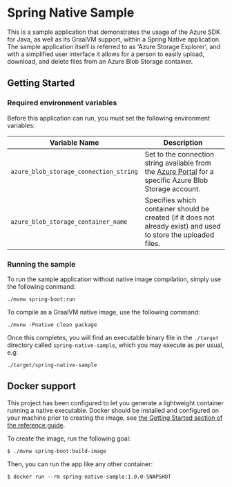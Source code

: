# Spring Native Sample

This is a sample application that demonstrates the usage of the Azure SDK for Java, as well as its GraalVM support, within a Spring Native application. The sample application itself is referred to as 'Azure Storage Explorer', and with a simplified user interface it allows for a person to easily upload, download, and delete files from an Azure Blob Storage container. 

## Getting Started

### Required environment variables

Before this application can run, you must set the following environment variables:

| Variable Name | Description |
|---------------|-------------|
|`azure_blob_storage_connection_string` | Set to the connection string available from the [Azure Portal](https://portal.azure.com) for a specific Azure Blob Storage account. |
|`azure_blob_storage_container_name` | Specifies which container should be created (if it does not already exist) and used to store the uploaded files. |

### Running the sample

To run the sample application without native image compilation, simply use the following command:

```shell
./mvnw spring-boot:run
```

To compile as a GraalVM native image, use the following command:

```shell
./mvnw -Pnative clean package
```

Once this completes, you will find an executable binary file in the `./target` directory called `spring-native-sample`, which you may execute as per usual, e.g:

```shell
./target/spring-native-sample
```

## Docker support

This project has been configured to let you generate a lightweight container running a native executable.
Docker should be installed and configured on your machine prior to creating the image, see [the Getting Started section of the reference guide](https://docs.spring.io/spring-native/docs/0.10.0-SNAPSHOT/reference/htmlsingle/#getting-started-buildpacks).

To create the image, run the following goal:

```
$ ./mvnw spring-boot:build-image
```

Then, you can run the app like any other container:

```
$ docker run --rm spring-native-sample:1.0.0-SNAPSHOT
```
